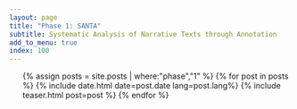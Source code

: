 ```yaml
---
layout: page
title: "Phase 1: SANTA"
subtitle: Systematic Analysis of Narrative Texts through Annotation
add_to_menu: true
index: 100
---
```



<ul class="posts">
  {% assign posts = site.posts | where:"phase","1" %}
  {% for post in posts %}
  {% include date.html date=post.date lang=post.lang%}
	{% include teaser.html post=post %}
  {% endfor %}
</ul>
